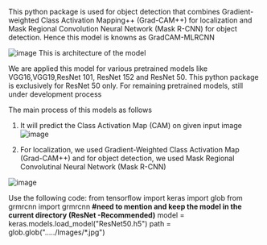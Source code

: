 This python package is used for object detection that combines Gradient-weighted Class Activation Mapping++ (Grad-CAM++) for localization and Mask Regional Convolution Neural Network (Mask R-CNN) for object detection. Hence this model is knowns as GradCAM-MLRCNN

![image](https://user-images.githubusercontent.com/47241538/169694493-e8c5f961-4e26-44ed-bcc3-01192fc5b9e9.png)
                      This is architecture of the model

We are applied this model for various pretrained models like VGG16,VGG19,ResNet 101, ResNet 152 and ResNet 50.
This python package is exclusively for ResNet 50 only. 
For remaining pretrained models, still under development process

The main process of this models as follows

1) It will predict the Class Activation Map (CAM) on given input image
![image](https://user-images.githubusercontent.com/47241538/169694798-e1552f55-0e71-4a8f-87aa-ddec32d3bd4c.png)

2) For localization, we used Gradient-Weighted Class Activation Map (Grad-CAM++) and for object detection, we used Mask Regional Convolutinal Neural Network (Mask R-CNN)

![image](https://user-images.githubusercontent.com/47241538/169694957-ac0ac8a4-312f-4800-9a70-681463b0b221.png)

Use the following code:
from tensorflow import keras
import glob
from grmrcnn import grmrcnn
**#need to mention and keep the model in the current directory (ResNet -Recommended)**
model = keras.models.load_model("ResNet50.h5") 
path = glob.glob("...../Images/*.jpg") 

